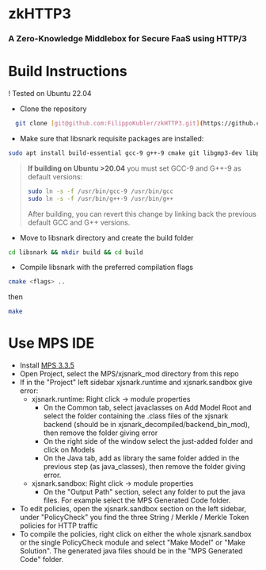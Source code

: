 # zkHTTP3
### A Zero-Knowledge Middlebox for Secure FaaS using HTTP/3

# Build Instructions
! Tested on Ubuntu 22.04
- Clone the repository
```bash
  git clone [git@github.com:FilippoKubler/zkHTTP3.git](https://github.com/FilippoKubler/zkHTTP3.git)
```
- Make sure that libsnark requisite packages are installed:
```bash
sudo apt install build-essential gcc-9 g++-9 cmake git libgmp3-dev libprocps-dev python3-markdown libboost-program-options-dev libssl-dev python3 pkg-config
```
> **If building on Ubuntu >20.04** you must set GCC-9 and G++-9 as default versions:
> ```bash
> sudo ln -s -f /usr/bin/gcc-9 /usr/bin/gcc
> sudo ln -s -f /usr/bin/g++-9 /usr/bin/g++
> ```
> After building, you can revert this change by linking back the previous default GCC and G++ versions.

- Move to libsnark directory and create the build folder 
```bash
cd libsnark && mkdir build && cd build
```

- Compile libsnark with the preferred compilation flags
```bash
cmake <flags> ..
```
then 
```bash
make
```

# Use MPS IDE
- Install [MPS 3.3.5](https://www.jetbrains.com/mps/download/previous.html)
- Open Project, select the MPS/xjsnark_mod directory from this repo
- If in the "Project" left sidebar xjsnark.runtime and xjsnark.sandbox give error:
    - xjsnark.runtime: Right click -> module properties
      - On the Common tab, select javaclasses on Add Model Root and select the folder containing the .class files of the xjsnark backend (should be in xjsnark_decompiled/backend_bin_mod), then remove the folder giving error
      - On the right side of the window select the just-added folder and click on Models
      - On the Java tab, add as library the same folder added in the previous step (as java_classes), then remove the folder giving error.
    - xjsnark.sandbox: Right click -> module properties
      - On the "Output Path" section, select any folder to put the java files. For example select the MPS Generated Code folder.
- To edit policies, open the xjsnark.sandbox section on the left sidebar, under "PolicyCheck" you find the three String / Merkle / Merkle Token policies for HTTP traffic
- To compile the policies, right click on either the whole xjsnark.sandbox or the single PolicyCheck module and select "Make Model" or "Make Solution". The generated java files should be in the "MPS Generated Code" folder.